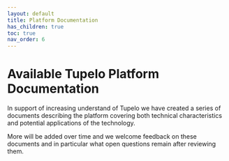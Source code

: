 ```yaml
---
layout: default
title: Platform Documentation
has_children: true
toc: true
nav_order: 6
---
```


# Available Tupelo Platform Documentation

In support of increasing understand of Tupelo we have created a series of
documents describing the platform covering both technical characteristics and
potential applications of the technology.

More will be added over time and we welcome feedback on these documents and
in particular what open questions remain after reviewing them.
